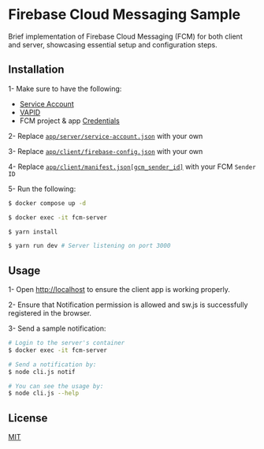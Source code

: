 # Firebase Cloud Messaging Sample

Brief implementation of Firebase Cloud Messaging (FCM) for both client and server, showcasing essential setup and configuration steps.

## Installation

1- Make sure to have the following:

- [Service Account](https://firebase.google.com/docs/cloud-messaging/auth-server#provide-credentials-manually)
- [VAPID](https://firebase.google.com/docs/cloud-messaging/js/client#configure_web_credentials_with)
- FCM project & app [Credentials](https://firebase.google.com/docs/web/setup#create-firebase-project-and-app)

2- Replace [`app/server/service-account.json`](https://github.com/eskylake/Firebase-Cloud-Messaging-Sample/blob/main/app/server/service-account.json) with your own

3- Replace [`app/client/firebase-config.json`](https://github.com/eskylake/Firebase-Cloud-Messaging-Sample/blob/main/app/client/firebase-config.json) with your own

4- Replace [`app/client/manifest.json[gcm_sender_id]`](https://github.com/eskylake/Firebase-Cloud-Messaging-Sample/blob/main/app/client/manifest.json) with your FCM `Sender ID`

5- Run the following:

```bash
$ docker compose up -d

$ docker exec -it fcm-server

$ yarn install

$ yarn run dev # Server listening on port 3000
```

## Usage

1- Open [http://localhost](http://localhost) to ensure the client app is working properly.

2- Ensure that Notification permission is allowed and sw.js is successfully registered in the browser.

3- Send a sample notification:

```bash
# Login to the server's container
$ docker exec -it fcm-server

# Send a notification by:
$ node cli.js notif

# You can see the usage by:
$ node cli.js --help
```

## License

[MIT](https://choosealicense.com/licenses/mit/)
